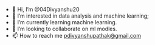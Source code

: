 - 👋 Hi, I’m @04Divyanshu20
- 👀 I’m interested in data analysis and machine learning;
- 🌱 I’m currently learning machine learning.
- 💞️ I’m looking to collaborate on ml modles.
- 📫 How to reach me pdivyanshupathak@gmail.com

<!---
04Divyanshu20/04Divyanshu20 is a ✨ special ✨ repository because its `README.md` (this file) appears on your GitHub profile.
You can click the Preview link to take a look at your changes.
--->
